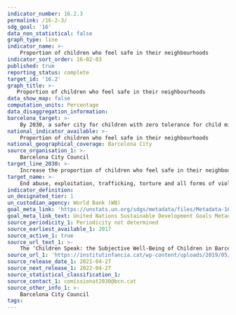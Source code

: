 ```yaml
---
indicator_number: 16.2.3
permalink: /16-2-3/
sdg_goal: '16'
data_non_statistical: false
graph_type: line
indicator_name: >-
    Proportion of children who feel safe in their neighbourhoods
indicator_sort_order: 16-02-03
published: true
reporting_status: complete
target_id: '16.2'
graph_title: >-
   Proportion of children who feel safe in their neighbourhoods
data_show_map: false
computation_units: Percentage
data_disaggregation_information:
barcelona_target: >-
    By 2030, a safer city for children with zero tolerance for child mistreatment
national_indicator_available: >-
    Proportion of children who feel safe in their neighbourhoods
national_geographical_coverage: Barcelona City
source_organisation_1: >-
    Barcelona City Council
target_line_2030: >-
    Increase the proportion of children who feel safe in their neighbourhoods to above 90% 
target_name: >-
    End abuse, exploitation, trafficking, torture and all forms of violence against children
indicator_definition:
un_designated_tier: 1
un_custodian_agency: World Bank (WB)
goal_meta_link: 'https://unstats.un.org/sdgs/metadata/files/Metadata-16-02-03.pdf'
goal_meta_link_text: United Nations Sustainable Development Goals Metadata (pdf 894kB)
source_periodicity_1: Periodicity not determined
source_earliest_available_1: 2017
source_active_1: true
source_url_text_1: >-
    The ‘Children Speak: the Subjective Well-Being of Children in Barcelona’ Survey, from the Institute for Children 
source_url_1: 'https://institutinfancia.cat/wp-content/uploads/2019/05/InformeParlen_2019.pdf'
source_release_date_1: 2021-04-27
source_next_release_1: 2022-04-27
source_statistical_classification_1: 
source_contact_1: comissionat2030@bcn.cat
source_other_info_1: >-
    Barcelona City Council
tags:
---
```

